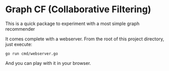 Graph CF (Collaborative Filtering)
==================================

This is a quick package to experiment with a most simple graph recommender

It comes complete with a webserver. From the root of this project directory,
just execute:

```
go run cmd/webserver.go
```

And you can play with it in your browser.

